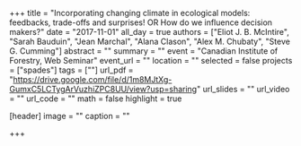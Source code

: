 +++
title = "Incorporating changing climate in ecological models: feedbacks, trade-offs and surprises! OR How do we influence decision makers?"
date = "2017-11-01"
all_day = true
authors = ["Eliot J. B. McIntire", "Sarah Bauduin", "Jean Marchal", "Alana Clason", "Alex M. Chubaty", "Steve G. Cumming"]
abstract = ""
summary = ""
event = "Canadian Institute of Forestry, Web Seminar"
event_url = ""
location = ""
selected = false
projects = ["spades"]
tags = [""]
url_pdf = "https://drive.google.com/file/d/1m8MJtXg-GumxC5LCTygArVuzhiZPC8UU/view?usp=sharing"
url_slides = ""
url_video = ""
url_code = ""
math = false
highlight = true

[header]
image = ""
caption = ""

+++
